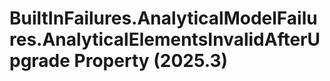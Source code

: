# BuiltInFailures.AnalyticalModelFailures.AnalyticalElementsInvalidAfterUpgrade Property (2025.3)

﻿
